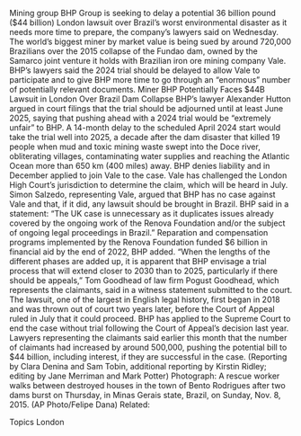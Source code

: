 Mining group BHP Group is seeking to delay a potential 36 billion pound ($44 billion) London lawsuit over Brazil’s worst environmental disaster as it needs more time to prepare, the company’s lawyers said on Wednesday.
The world’s biggest miner by market value is being sued by around 720,000 Brazilians over the 2015 collapse of the Fundao dam, owned by the Samarco joint venture it holds with Brazilian iron ore mining company Vale.
BHP’s lawyers said the 2024 trial should be delayed to allow Vale to participate and to give BHP more time to go through an “enormous” number of potentially relevant documents.
Miner BHP Potentially Faces $44B Lawsuit in London Over Brazil Dam Collapse
BHP’s lawyer Alexander Hutton argued in court filings that the trial should be adjourned until at least June 2025, saying that pushing ahead with a 2024 trial would be “extremely unfair” to BHP.
A 14-month delay to the scheduled April 2024 start would take the trial well into 2025, a decade after the dam disaster that killed 19 people when mud and toxic mining waste swept into the Doce river, obliterating villages, contaminating water supplies and reaching the Atlantic Ocean more than 650 km (400 miles) away.
BHP denies liability and in December applied to join Vale to the case. Vale has challenged the London High Court’s jurisdiction to determine the claim, which will be heard in July.
Simon Salzedo, representing Vale, argued that BHP has no case against Vale and that, if it did, any lawsuit should be brought in Brazil.
BHP said in a statement: “The UK case is unnecessary as it duplicates issues already covered by the ongoing work of the Renova Foundation and/or the subject of ongoing legal proceedings in Brazil.”
Reparation and compensation programs implemented by the Renova Foundation funded $6 billion in financial aid by the end of 2022, BHP added.
“When the lengths of the different phases are added up, it is apparent that BHP envisage a trial process that will extend closer to 2030 than to 2025, particularly if there should be appeals,” Tom Goodhead of law firm Pogust Goodhead, which represents the claimants, said in a witness statement submitted to the court.
The lawsuit, one of the largest in English legal history, first began in 2018 and was thrown out of court two years later, before the Court of Appeal ruled in July that it could proceed.
BHP has applied to the Supreme Court to end the case without trial following the Court of Appeal’s decision last year.
Lawyers representing the claimants said earlier this month that the number of claimants had increased by around 500,000, pushing the potential bill to $44 billion, including interest, if they are successful in the case.
(Reporting by Clara Denina and Sam Tobin, additional reporting by Kirstin Ridley; editing by Jane Merriman and Mark Potter)
Photograph: A rescue worker walks between destroyed houses in the town of Bento Rodrigues after two dams burst on Thursday, in Minas Gerais state, Brazil, on Sunday, Nov. 8, 2015. (AP Photo/Felipe Dana)
Related:

Topics
London
